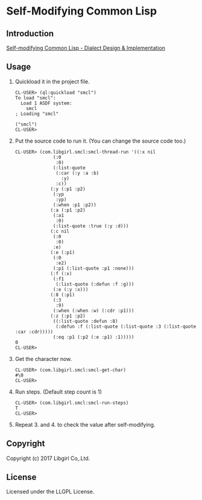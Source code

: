 # Self-Modifying Common Lisp
## Introduction
[Self-modifying Common Lisp - Dialect Design & Implementation](https://speakerdeck.com/austintinglibgirl/self-modifying-common-lisp)
## Usage
1. Quickload it in the project file.
    ```
    CL-USER> (ql:quickload "smcl")
    To load "smcl":
      Load 1 ASDF system:
        smcl
    ; Loading "smcl"

    ("smcl")
    CL-USER> 
    ```
2. Put the source code to run it. (You can change the source code too.)
    ```
    CL-USER> (com.libgirl.smcl:smcl-thread-run '((:x nil
                  (:0
                   :0)
                  (:list-quote
                   (:car (:y :a :b)
                     :y)
                   :c))
                 (:y (:p1 :p2)
                  (:yp
                   :yp)
                  (:when :p1 :p2))
                 (:a (:p1 :p2)
                  (:a1
                   :0)
                  (:list-quote :true (:y :d)))
                 (:c nil
                  (:0
                   :0)
                  :e)
                 (:e (:p1)
                  (:0
                   :e2)
                  (:p1 (:list-quote :p1 :none)))
                 (:f (:x)
                  (:f1
                   (:list-quote (:defun :f :g)))
                  (:e (:y :x)))
                 (:8 (:p1)
                  (:3
                   :9)
                  (:when (:when :w) (:cdr :p1)))
                 (:z (:p1 :p2)
                  ((:list-quote :defun :8)
                   (:defun :f (:list-quote (:list-quote :3 (:list-quote :car :cdr)))))
                  (:eq :p1 (:p2 (:e :p1) :1)))))
    0
    CL-USER>
    ```
3. Get the character now.
    ```
    CL-USER> (com.libgirl.smcl:smcl-get-char)
    #\0
    CL-USER>
    ```
4. Run steps. (Default step count is 1)
    ```
    CL-USER> (com.libgirl.smcl:smcl-run-steps)
    T
    CL-USER>
    ```
5. Repeat 3. and 4. to check the value after self-modifying.
## Copyright
Copyright (c) 2017 Libgirl Co,.Ltd.

## License
Licensed under the LLGPL License.
